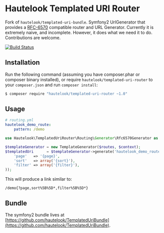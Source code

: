 Hautelook Templated URI Router
==============================

Fork of `hautelook/templated-uri-bundle`. Symfony2 UrlGenerator that provides a [RFC-6570][RFC-6570] compatible router and URL Generator.
Currently it is extremely naive, and incomplete.
However, it does what we need it to do. Contributions are welcome.

[![Build Status](https://secure.travis-ci.org/hautelook/TemplatedUriRouter.png?branch=master)](https://travis-ci.org/hautelook/TemplatedUriRouter)

## Installation

Run the following command (assuming you have composer.phar or composer binary installed), or
require `hautelook/templated-uri-router` to your `composer.json` and run `composer install`:

```bash
$ composer require "hautelook/templated-uri-router ~1.0"
```

## Usage

```yaml
# routing.yml
hautelook_demo_route:
    pattern: /demo
```

```php
use Hautelook\TemplatedUriRouter\Routing\Generator\Rfc6570Generator as TemplateGenerator;

$templateGenerator = new TemplateGenerator($routes, $context);
$templatedUri      = $templateGenerator->generate('hautelook_demo_route', array(
    'page'   => '{page}',
    'sort'   => array('{sort}'),
    'filter' => array('{filter}'),
));
```

This will produce a link similar to:

```
/demo{?page,sort%5B%5D*,filter%5B%5D*}
```

## Bundle

The symfony2 bundle lives at
[https://github.com/hautelook/TemplatedUriBundle](https://github.com/hautelook/TemplatedUriBundle).

[RFC-6570]: https://tools.ietf.org/html/rfc6570

